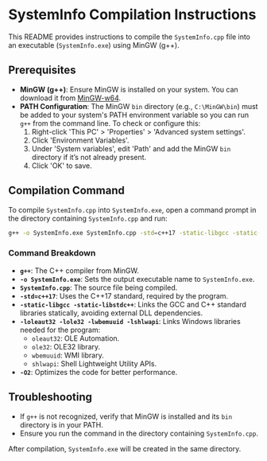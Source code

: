 # SystemInfo Compilation Instructions

This README provides instructions to compile the `SystemInfo.cpp` file into an executable (`SystemInfo.exe`) using MinGW (g++).

## Prerequisites

- **MinGW (g++)**: Ensure MinGW is installed on your system. You can download it from [MinGW-w64](https://www.mingw-w64.org/).
- **PATH Configuration**: The MinGW `bin` directory (e.g., `C:\MinGW\bin`) must be added to your system's PATH environment variable so you can run `g++` from the command line. To check or configure this:
  1. Right-click 'This PC' > 'Properties' > 'Advanced system settings'.
  2. Click 'Environment Variables'.
  3. Under 'System variables', edit 'Path' and add the MinGW `bin` directory if it’s not already present.
  4. Click 'OK' to save.

## Compilation Command

To compile `SystemInfo.cpp` into `SystemInfo.exe`, open a command prompt in the directory containing `SystemInfo.cpp` and run:

```bash
g++ -o SystemInfo.exe SystemInfo.cpp -std=c++17 -static-libgcc -static-libstdc++ -loleaut32 -lole32 -lwbemuuid -lshlwapi -O2
```

### Command Breakdown

- **`g++`**: The C++ compiler from MinGW.
- **`-o SystemInfo.exe`**: Sets the output executable name to `SystemInfo.exe`.
- **`SystemInfo.cpp`**: The source file being compiled.
- **`-std=c++17`**: Uses the C++17 standard, required by the program.
- **`-static-libgcc -static-libstdc++`**: Links the GCC and C++ standard libraries statically, avoiding external DLL dependencies.
- **`-loleaut32 -lole32 -lwbemuuid -lshlwapi`**: Links Windows libraries needed for the program:
  - `oleaut32`: OLE Automation.
  - `ole32`: OLE32 library.
  - `wbemuuid`: WMI library.
  - `shlwapi`: Shell Lightweight Utility APIs.
- **`-O2`**: Optimizes the code for better performance.

## Troubleshooting

- If `g++` is not recognized, verify that MinGW is installed and its `bin` directory is in your PATH.
- Ensure you run the command in the directory containing `SystemInfo.cpp`.

After compilation, `SystemInfo.exe` will be created in the same directory.
